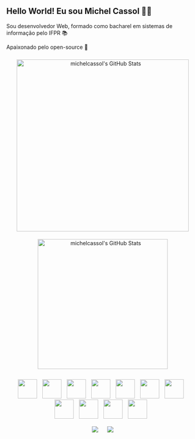 ## Hello World! Eu sou Michel Cassol 👋🏼
<div>
    <p>Sou desenvolvedor Web, formado como bacharel em sistemas de informação pelo IFPR 📚</p>
    <p>Apaixonado pelo open-source 🚀</p>
</div>

<div align="center">
    <img style="width: 450px; padding: 10px;" src="https://github-readme-stats.vercel.app/api?username=michelcassol&theme=vue-dark&show_icons=true&hide_border=true&count_private=true" alt="michelcassol's GitHub Stats" />
    <img style="width: 340px; padding: 10px;" src="https://github-readme-stats.vercel.app/api/top-langs/?username=michelcassol&theme=vue-dark&show_icons=true&hide_border=true&layout=compact" alt="michelcassol's GitHub Stats" />
</div>
<br>
<div align="center">
    <img style="margin-right: 10px; width: 50px; padding: 0px;" src="https://cdn.jsdelivr.net/gh/devicons/devicon@latest/icons/php/php-original.svg" />
    <img style="margin-right: 10px; width: 50px; padding: 0px;" src="https://cdn.jsdelivr.net/gh/devicons/devicon@latest/icons/javascript/javascript-original.svg" />
    <img style="margin-right: 10px; width: 50px; padding: 0px;" src="https://cdn.jsdelivr.net/gh/devicons/devicon@latest/icons/mysql/mysql-original-wordmark.svg" />
    <img style="margin-right: 10px; width: 50px; padding: 0px;" src="https://cdn.jsdelivr.net/gh/devicons/devicon@latest/icons/mariadb/mariadb-original-wordmark.svg" />
    <img style="margin-right: 10px; width: 50px; padding: 0px;" src="https://cdn.jsdelivr.net/gh/devicons/devicon@latest/icons/sqlite/sqlite-original-wordmark.svg" />
    <img style="margin-right: 10px; width: 50px; padding: 0px;" src="https://cdn.jsdelivr.net/gh/devicons/devicon@latest/icons/vscode/vscode-original.svg" />
    <img style="margin-right: 10px; width: 50px; padding: 0px;" src="https://cdn.jsdelivr.net/gh/devicons/devicon@latest/icons/phpstorm/phpstorm-original.svg" />
    <img style="margin-right: 10px; width: 50px; padding: 0px;" src="https://cdn.jsdelivr.net/gh/devicons/devicon@latest/icons/linux/linux-original.svg" />
    <img style="margin-right: 10px; width: 50px; padding: 0px;" src="https://cdn.jsdelivr.net/gh/devicons/devicon@latest/icons/git/git-original.svg" />
    <img style="margin-right: 10px; width: 50px; padding: 0px;" src="https://cdn.jsdelivr.net/gh/devicons/devicon@latest/icons/archlinux/archlinux-original.svg" />
    <img style="margin-right: 10px; width: 50px; padding: 0px;" src="https://cdn.jsdelivr.net/gh/devicons/devicon@latest/icons/ubuntu/ubuntu-original.svg" />  
</div>
<br>
<div align="center">
    <a style="padding: 10px" href="https://www.linkedin.com/in/michelcassoldeoliveira/" target="_blank"><img src="https://img.shields.io/badge/linkedin-%230077B5.svg?style=for-the-badge&logo=linkedin&logoColor=white"></a>
    <a style="padding: 10px" href="mailto:developer.micheloliveira@gmail.com" target="_blank"><img src="https://img.shields.io/badge/Gmail-D14836?style=for-the-badge&logo=gmail&logoColor=white"></a>
</div>

          

